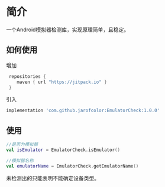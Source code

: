 # 简介

一个Android模拟器检测库，实现原理简单，且稳定。

## 如何使用

增加

``` gradle
 repositories {
    maven { url "https://jitpack.io" }
 }
```

引入

``` gradle
implementation 'com.github.jarofcolor:EmulatorCheck:1.0.0'
```

## 使用

```kotlin
//是否为模拟器
val isEmulator = EmulatorCheck.isEmulator()

//模拟器名称
val emulatorName = EmulatorCheck.getEmulatorName()
```

未检测出的只能表明不能确定设备类型。